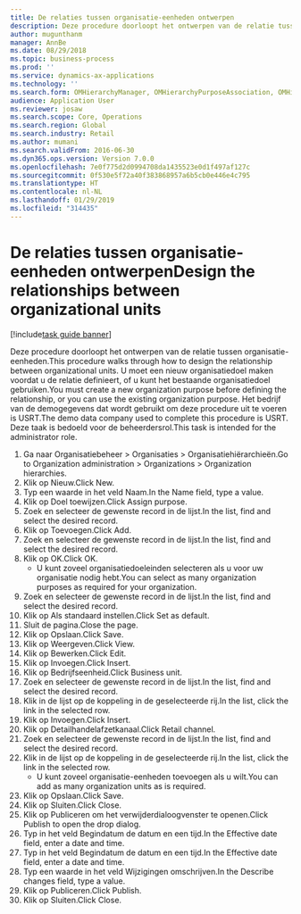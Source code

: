 ```yaml
---
title: De relaties tussen organisatie-eenheden ontwerpen
description: Deze procedure doorloopt het ontwerpen van de relatie tussen organisatie-eenheden.
author: mugunthanm
manager: AnnBe
ms.date: 08/29/2018
ms.topic: business-process
ms.prod: ''
ms.service: dynamics-ax-applications
ms.technology: ''
ms.search.form: OMHierarchyManager, OMHierarchyPurposeAssociation, OMHierarchySelection, HierarchyDesigner, OMNodeSelection,  HierarchyPublishAndCloseForm
audience: Application User
ms.reviewer: josaw
ms.search.scope: Core, Operations
ms.search.region: Global
ms.search.industry: Retail
ms.author: mumani
ms.search.validFrom: 2016-06-30
ms.dyn365.ops.version: Version 7.0.0
ms.openlocfilehash: 7e0f775d2d0994708da1435523e0d1f497af127c
ms.sourcegitcommit: 0f530e5f72a40f383868957a6b5cb0e446e4c795
ms.translationtype: HT
ms.contentlocale: nl-NL
ms.lasthandoff: 01/29/2019
ms.locfileid: "314435"
---
```

# <a name="design-the-relationships-between-organizational-units"></a><span data-ttu-id="bf305-103">De relaties tussen organisatie-eenheden ontwerpen</span><span class="sxs-lookup"><span data-stu-id="bf305-103">Design the relationships between organizational units</span></span>

[!include[task guide banner](../includes/task-guide-banner.md)]

<span data-ttu-id="bf305-104">Deze procedure doorloopt het ontwerpen van de relatie tussen organisatie-eenheden.</span><span class="sxs-lookup"><span data-stu-id="bf305-104">This procedure walks through how to design the relationship between organizational units.</span></span> <span data-ttu-id="bf305-105">U moet een nieuw organisatiedoel maken voordat u de relatie definieert, of u kunt het bestaande organisatiedoel gebruiken.</span><span class="sxs-lookup"><span data-stu-id="bf305-105">You must create a new organization purpose before defining the relationship, or you can use the existing organization purpose.</span></span> <span data-ttu-id="bf305-106">Het bedrijf van de demogegevens dat wordt gebruikt om deze procedure uit te voeren is USRT.</span><span class="sxs-lookup"><span data-stu-id="bf305-106">The demo data company used to complete this procedure is USRT.</span></span> <span data-ttu-id="bf305-107">Deze taak is bedoeld voor de beheerdersrol.</span><span class="sxs-lookup"><span data-stu-id="bf305-107">This task is intended for the administrator role.</span></span>

1. <span data-ttu-id="bf305-108">Ga naar Organisatiebeheer > Organisaties > Organisatiehiërarchieën.</span><span class="sxs-lookup"><span data-stu-id="bf305-108">Go to Organization administration > Organizations > Organization hierarchies.</span></span>
2. <span data-ttu-id="bf305-109">Klik op Nieuw.</span><span class="sxs-lookup"><span data-stu-id="bf305-109">Click New.</span></span>
3. <span data-ttu-id="bf305-110">Typ een waarde in het veld Naam.</span><span class="sxs-lookup"><span data-stu-id="bf305-110">In the Name field, type a value.</span></span>
4. <span data-ttu-id="bf305-111">Klik op Doel toewijzen.</span><span class="sxs-lookup"><span data-stu-id="bf305-111">Click Assign purpose.</span></span>
5. <span data-ttu-id="bf305-112">Zoek en selecteer de gewenste record in de lijst.</span><span class="sxs-lookup"><span data-stu-id="bf305-112">In the list, find and select the desired record.</span></span>
6. <span data-ttu-id="bf305-113">Klik op Toevoegen.</span><span class="sxs-lookup"><span data-stu-id="bf305-113">Click Add.</span></span>
7. <span data-ttu-id="bf305-114">Zoek en selecteer de gewenste record in de lijst.</span><span class="sxs-lookup"><span data-stu-id="bf305-114">In the list, find and select the desired record.</span></span>
8. <span data-ttu-id="bf305-115">Klik op OK.</span><span class="sxs-lookup"><span data-stu-id="bf305-115">Click OK.</span></span>
    * <span data-ttu-id="bf305-116">U kunt zoveel organisatiedoeleinden selecteren als u voor uw organisatie nodig hebt.</span><span class="sxs-lookup"><span data-stu-id="bf305-116">You can select as many organization purposes as required for your organization.</span></span>  
9. <span data-ttu-id="bf305-117">Zoek en selecteer de gewenste record in de lijst.</span><span class="sxs-lookup"><span data-stu-id="bf305-117">In the list, find and select the desired record.</span></span>
10. <span data-ttu-id="bf305-118">Klik op Als standaard instellen.</span><span class="sxs-lookup"><span data-stu-id="bf305-118">Click Set as default.</span></span>
11. <span data-ttu-id="bf305-119">Sluit de pagina.</span><span class="sxs-lookup"><span data-stu-id="bf305-119">Close the page.</span></span>
12. <span data-ttu-id="bf305-120">Klik op Opslaan.</span><span class="sxs-lookup"><span data-stu-id="bf305-120">Click Save.</span></span>
13. <span data-ttu-id="bf305-121">Klik op Weergeven.</span><span class="sxs-lookup"><span data-stu-id="bf305-121">Click View.</span></span>
14. <span data-ttu-id="bf305-122">Klik op Bewerken.</span><span class="sxs-lookup"><span data-stu-id="bf305-122">Click Edit.</span></span>
15. <span data-ttu-id="bf305-123">Klik op Invoegen.</span><span class="sxs-lookup"><span data-stu-id="bf305-123">Click Insert.</span></span>
16. <span data-ttu-id="bf305-124">Klik op Bedrijfseenheid.</span><span class="sxs-lookup"><span data-stu-id="bf305-124">Click Business unit.</span></span>
17. <span data-ttu-id="bf305-125">Zoek en selecteer de gewenste record in de lijst.</span><span class="sxs-lookup"><span data-stu-id="bf305-125">In the list, find and select the desired record.</span></span>
18. <span data-ttu-id="bf305-126">Klik in de lijst op de koppeling in de geselecteerde rij.</span><span class="sxs-lookup"><span data-stu-id="bf305-126">In the list, click the link in the selected row.</span></span>
19. <span data-ttu-id="bf305-127">Klik op Invoegen.</span><span class="sxs-lookup"><span data-stu-id="bf305-127">Click Insert.</span></span>
20. <span data-ttu-id="bf305-128">Klik op Detailhandelafzetkanaal.</span><span class="sxs-lookup"><span data-stu-id="bf305-128">Click Retail channel.</span></span>
21. <span data-ttu-id="bf305-129">Zoek en selecteer de gewenste record in de lijst.</span><span class="sxs-lookup"><span data-stu-id="bf305-129">In the list, find and select the desired record.</span></span>
22. <span data-ttu-id="bf305-130">Klik in de lijst op de koppeling in de geselecteerde rij.</span><span class="sxs-lookup"><span data-stu-id="bf305-130">In the list, click the link in the selected row.</span></span>
    * <span data-ttu-id="bf305-131">U kunt zoveel organisatie-eenheden toevoegen als u wilt.</span><span class="sxs-lookup"><span data-stu-id="bf305-131">You can add as many organization units as is required.</span></span>  
23. <span data-ttu-id="bf305-132">Klik op Opslaan.</span><span class="sxs-lookup"><span data-stu-id="bf305-132">Click Save.</span></span>
24. <span data-ttu-id="bf305-133">Klik op Sluiten.</span><span class="sxs-lookup"><span data-stu-id="bf305-133">Click Close.</span></span>
25. <span data-ttu-id="bf305-134">Klik op Publiceren om het verwijderdialoogvenster te openen.</span><span class="sxs-lookup"><span data-stu-id="bf305-134">Click Publish to open the drop dialog.</span></span>
26. <span data-ttu-id="bf305-135">Typ in het veld Begindatum de datum en een tijd.</span><span class="sxs-lookup"><span data-stu-id="bf305-135">In the Effective date field, enter a date and time.</span></span>
27. <span data-ttu-id="bf305-136">Typ in het veld Begindatum de datum en een tijd.</span><span class="sxs-lookup"><span data-stu-id="bf305-136">In the Effective date field, enter a date and time.</span></span>
28. <span data-ttu-id="bf305-137">Typ een waarde in het veld Wijzigingen omschrijven.</span><span class="sxs-lookup"><span data-stu-id="bf305-137">In the Describe changes field, type a value.</span></span>
29. <span data-ttu-id="bf305-138">Klik op Publiceren.</span><span class="sxs-lookup"><span data-stu-id="bf305-138">Click Publish.</span></span>
30. <span data-ttu-id="bf305-139">Klik op Sluiten.</span><span class="sxs-lookup"><span data-stu-id="bf305-139">Click Close.</span></span>

